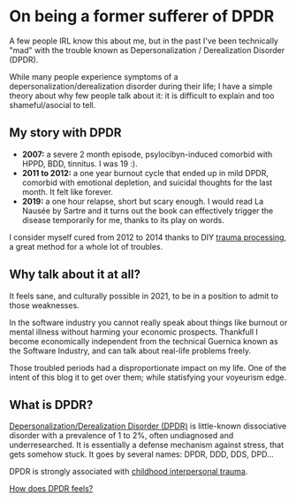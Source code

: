 # On being a former sufferer of DPDR 

A few people IRL know this about me, but in the past I've been technically "mad" with the trouble known as Depersonalization / Derealization Disorder (DPDR). 

While many people experience symptoms of a depersonalization/derealization disorder during their life; I have a simple theory about why few people talk about it: it is difficult to explain and too shameful/asocial to tell.


## My story with DPDR

- **2007:** a severe 2 month episode, psylocibyn-induced comorbid with HPPD, BDD, tinnitus.
  I was 19 :).
- **2011 to 2012:** a one year burnout cycle that ended up in mild DPDR, comorbid with emotional depletion, and suicidal thoughts for the last month. It felt like forever.
- **2019:** a one hour relapse, short but scary enough. 
  I would read La Nausée by Sartre and it turns out the book can effectively trigger the disease temporarily for me, thanks to its play on words.

I consider myself cured from 2012 to 2014 thanks to DIY [trauma processing](Processing-Traumas), a great method for a whole lot of troubles.


## Why talk about it at all?

It feels sane, and culturally possible in 2021, to be in a position to admit to those weaknesses.

In the software industry you cannot really speak about things like burnout or mental illness without harming your economic prospects.
Thankfull I become economically independent from the technical Guernica known as the Software Industry, and can talk about real-life problems freely.

Those troubled periods had a disproportionate impact on my life. One of the intent of this blog it to get over them; while statisfying your voyeurism edge.


## What is DPDR?

[Depersonalization/Derealization Disorder (DPDR)](https://en.wikipedia.org/wiki/Depersonalization-derealization_disorder) is little-known dissociative disorder with a prevalence of 1 to 2%, often undiagnosed and underresearched. It is essentially a defense mechanism against stress, that gets somehow stuck. It goes by several names: DPDR, DDD, DDS, DPD...

DPDR is strongly associated with [childhood interpersonal trauma](https://doi.org/10.1176/appi.ajp.158.7.1027).

[How does DPDR feels?](#What-DPDR-feels-like)